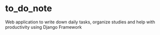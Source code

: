 # to_do_note
Web application to write down daily tasks, organize studies and help with productivity using Django Framework
